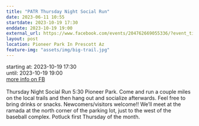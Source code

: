 ```yaml
---
title: "PATR Thursday Night Social Run"
date: 2023-06-11 10:55
startdate: 2023-10-19 17:30
enddate: 2023-10-19 19:00
external_url: https://www.facebook.com/events/204762669055336/?event_time_id=204762682388668
layout: post
location: Pioneer Park In Prescott Az
feature-img: "assets/img/big-trail.jpg"
---
```


starting at: 2023-10-19 17:30<br>until: 2023-10-19 19:00<br><a href="https://www.facebook.com/events/204762669055336/?event_time_id=204762682388668">more info on FB</a><br><br>Thursday Night Social Run 5&#58;30 Pioneer Park.  Come and run a couple miles on the local trails and then hang out and socialize afterwards.  Feel free to bring drinks or snacks. Newcomers/visitors welcome!!  We’ll meet at the ramada at the north corner of the parking lot, just to the west of the baseball complex.  Potluck first Thursday of the month.<br>
  <br>
  
